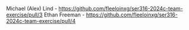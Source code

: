 Michael (Alex) Lind - https://github.com/fleeloinxg/ser316-2024c-team-exercise/pull/3
Ethan Freeman -
    https://github.com/fleeloinxg/ser316-2024c-team-exercise/pull/4
